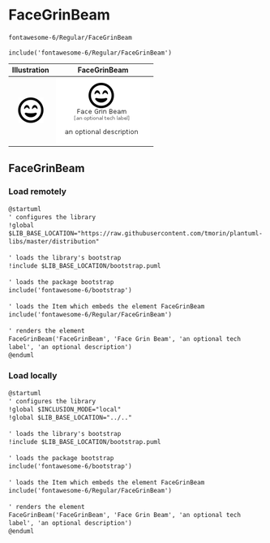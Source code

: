 # FaceGrinBeam


```text
fontawesome-6/Regular/FaceGrinBeam
```

```text
include('fontawesome-6/Regular/FaceGrinBeam')
```



| Illustration | FaceGrinBeam |
| :---: | :---: |
| ![illustration for Illustration](../../fontawesome-6/Regular/FaceGrinBeam.png) | ![illustration for FaceGrinBeam](../../fontawesome-6/Regular/FaceGrinBeam.Local.png) |




## FaceGrinBeam

### Load remotely
```plantuml
@startuml
' configures the library
!global $LIB_BASE_LOCATION="https://raw.githubusercontent.com/tmorin/plantuml-libs/master/distribution"

' loads the library's bootstrap
!include $LIB_BASE_LOCATION/bootstrap.puml

' loads the package bootstrap
include('fontawesome-6/bootstrap')

' loads the Item which embeds the element FaceGrinBeam
include('fontawesome-6/Regular/FaceGrinBeam')

' renders the element
FaceGrinBeam('FaceGrinBeam', 'Face Grin Beam', 'an optional tech label', 'an optional description')
@enduml
```

### Load locally
```plantuml
@startuml
' configures the library
!global $INCLUSION_MODE="local"
!global $LIB_BASE_LOCATION="../.."

' loads the library's bootstrap
!include $LIB_BASE_LOCATION/bootstrap.puml

' loads the package bootstrap
include('fontawesome-6/bootstrap')

' loads the Item which embeds the element FaceGrinBeam
include('fontawesome-6/Regular/FaceGrinBeam')

' renders the element
FaceGrinBeam('FaceGrinBeam', 'Face Grin Beam', 'an optional tech label', 'an optional description')
@enduml
```

